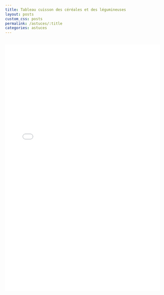 ```yaml
---
title: Tableau cuisson des céréales et des légumineuses
layout: posts
custom_css: posts
permalink: /astuces/:title
categories: astuces
---
```


<br>

<iframe frameborder="0" src="{{ site.baseurl }}/_assets\images\posts\astuces\tableau-cuisson-des-cereales-et-des-legumineuses.pdf" width="100%" height="800em"></iframe>